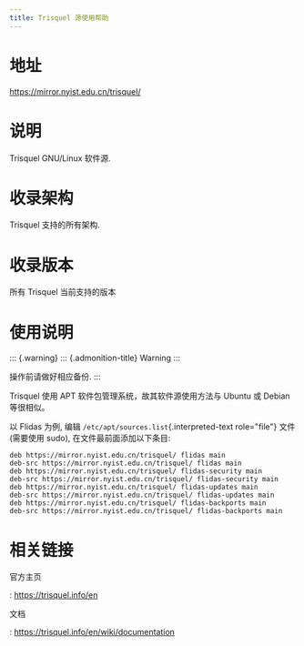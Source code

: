 ```yaml
---
title: Trisquel 源使用帮助
---
```


地址
====

<https://mirror.nyist.edu.cn/trisquel/>

说明
====

Trisquel GNU/Linux 软件源.

收录架构
========

Trisquel 支持的所有架构.

收录版本
========

所有 Trisquel 当前支持的版本

使用说明
========

::: {.warning}
::: {.admonition-title}
Warning
:::

操作前请做好相应备份.
:::

Trisquel 使用 APT 软件包管理系统，故其软件源使用方法与 Ubuntu 或 Debian
等很相似。

以 Flidas 为例, 编辑 `/etc/apt/sources.list`{.interpreted-text
role="file"} 文件 (需要使用 sudo), 在文件最前面添加以下条目:

    deb https://mirror.nyist.edu.cn/trisquel/ flidas main
    deb-src https://mirror.nyist.edu.cn/trisquel/ flidas main
    deb https://mirror.nyist.edu.cn/trisquel/ flidas-security main
    deb-src https://mirror.nyist.edu.cn/trisquel/ flidas-security main
    deb https://mirror.nyist.edu.cn/trisquel/ flidas-updates main
    deb-src https://mirror.nyist.edu.cn/trisquel/ flidas-updates main
    deb https://mirror.nyist.edu.cn/trisquel/ flidas-backports main
    deb-src https://mirror.nyist.edu.cn/trisquel/ flidas-backports main

相关链接
========

官方主页

:   <https://trisquel.info/en>

文档

:   <https://trisquel.info/en/wiki/documentation>

